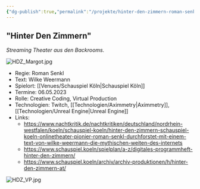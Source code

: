```yaml
---
{"dg-publish":true,"permalink":"/projekte/hinter-den-zimmern-roman-senkl-schauspiel-koeln/"}
---
```


## "Hinter Den Zimmern"

*Streaming Theater aus den Backrooms.*

![HDZ_Margot.jpg](/img/user/Attachments/HDZ_Margot.jpg)

- Regie: Roman Senkl
- Text: Wilke Weermann
- Spielort: [[Venues/Schauspiel Köln\|Schauspiel Köln]]
- Termine: 06.05.2023
- Rolle: Creative Coding, Virtual Production
- Technologien: Twitch, [[Technologien/Aximmetry\|Aximmetry]], [[Technologien/Unreal Engine\|Unreal Engine]]
- Links:
	- https://www.nachtkritik.de/nachtkritiken/deutschland/nordrhein-westfalen/koeln/schauspiel-koeln/hinter-den-zimmern-schauspiel-koeln-onlinetheater-pionier-roman-senkl-durchforstet-mit-einem-text-von-wilke-weermann-die-mythischen-weiten-des-internets
	- https://www.schauspiel.koeln/spielplan/a-z/digitales-programmheft-hinter-den-zimmern/
	- https://www.schauspiel.koeln/archiv/archiv-produktionen/h/hinter-den-zimmern-at/

![HDZ_VP.jpg](/img/user/Attachments/HDZ_VP.jpg)
